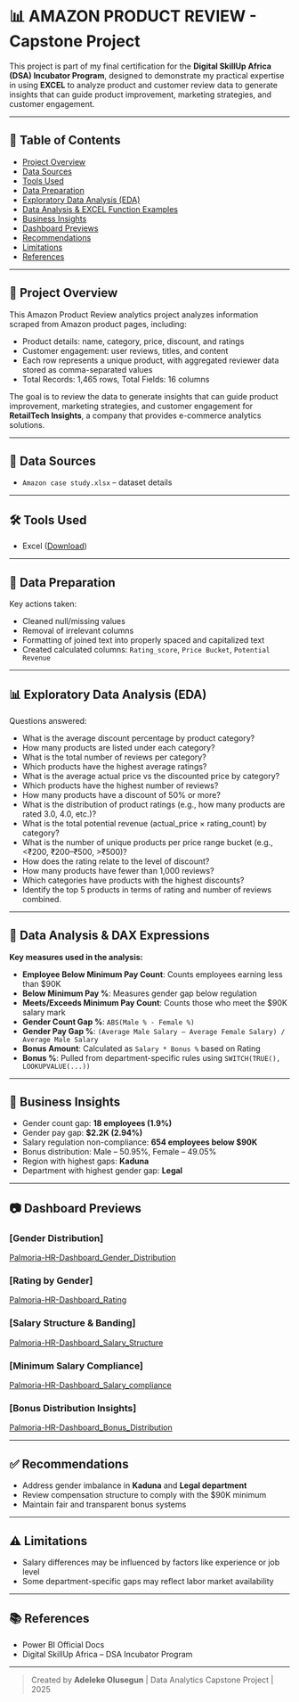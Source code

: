 # 📊 AMAZON PRODUCT REVIEW - Capstone Project

This project is part of my final certification for the **Digital SkillUp Africa (DSA) Incubator Program**, designed to demonstrate my practical expertise in using **EXCEL** to analyze product and customer review data to generate insights that can guide product improvement, marketing strategies, and customer engagement.

---

## 📑 Table of Contents
- [Project Overview](#project-overview)
- [Data Sources](#data-sources)
- [Tools Used](#tools-used)
- [Data Preparation](#data-preparation)
- [Exploratory Data Analysis (EDA)](#exploratory-data-analysis-eda)
- [Data Analysis & EXCEL Function Examples](#data-analysis--excel-function-examples)
- [Business Insights](#business-insights)
- [Dashboard Previews](#dashboard-previews)
- [Recommendations](#recommendations)
- [Limitations](#limitations)
- [References](#references)

---

## 📌 Project Overview

This Amazon Product Review analytics project analyzes information scraped from Amazon product pages, including:
- Product details: name, category, price, discount, and ratings
- Customer engagement: user reviews, titles, and content
- Each row represents a unique product, with aggregated reviewer data stored as comma-separated values
- Total Records: 1,465 rows, Total Fields: 16 columns

The goal is to review the data to generate insights that can guide product improvement, marketing strategies, and customer engagement for **RetailTech Insights**, a company that provides e-commerce analytics solutions.

---

## 📂 Data Sources

- `Amazon case study.xlsx` – dataset details  

---

## 🛠 Tools Used

- Excel ([Download](https://apps.microsoft.com/detail/9N4JH8NGJR9B?hl=en-us&gl=NG&ocid=pdpshare))

---

## 🧹 Data Preparation

Key actions taken:
- Cleaned null/missing values
- Removal of irrelevant columns
- Formatting of joined text into properly spaced and capitalized text
- Created calculated columns: `Rating_score`, `Price Bucket`, `Potential Revenue`

---

## 📊 Exploratory Data Analysis (EDA)

Questions answered:
- What is the average discount percentage by product category?
- How many products are listed under each category?
- What is the total number of reviews per category?
- Which products have the highest average ratings?
- What is the average actual price vs the discounted price by category?
- Which products have the highest number of reviews?
- How many products have a discount of 50% or more?
- What is the distribution of product ratings (e.g., how many products are rated 3.0, 4.0, etc.)?
- What is the total potential revenue (actual_price × rating_count) by category?
- What is the number of unique products per price range bucket (e.g., <₹200, ₹200–₹500, >₹500)?
- How does the rating relate to the level of discount?
- How many products have fewer than 1,000 reviews?
- Which categories have products with the highest discounts?
- Identify the top 5 products in terms of rating and number of reviews combined.

---

## 🧮 Data Analysis & DAX Expressions

**Key measures used in the analysis:**

- **Employee Below Minimum Pay Count**: Counts employees earning less than $90K  
- **Below Minimum Pay %**: Measures gender gap below regulation  
- **Meets/Exceeds Minimum Pay Count**: Counts those who meet the $90K salary mark  
- **Gender Count Gap %**: `ABS(Male % - Female %)`  
- **Gender Pay Gap %**: `(Average Male Salary – Average Female Salary) / Average Male Salary`  
- **Bonus Amount**: Calculated as `Salary * Bonus %` based on Rating  
- **Bonus %**: Pulled from department-specific rules using `SWITCH(TRUE(), LOOKUPVALUE(...))`

---

## 🧠 Business Insights

- Gender count gap: **18 employees (1.9%)**
- Gender pay gap: **$2.2K (2.94%)**
- Salary regulation non-compliance: **654 employees below $90K**
- Bonus distribution: Male – 50.95%, Female – 49.05%
- Region with highest gaps: **Kaduna**
- Department with highest gender gap: **Legal**

---

## 📷 Dashboard Previews

### [Gender Distribution]
[Palmoria-HR-Dashboard_Gender_Distribution](https://github.com/user-attachments/assets/fa195441-27d5-4fa3-af60-cab4a942ce34)

### [Rating by Gender]
[Palmoria-HR-Dashboard_Rating](https://github.com/user-attachments/assets/564287b4-e956-4906-8130-b8e52cf912ae)

### [Salary Structure & Banding]
[Palmoria-HR-Dashboard_Salary_Structure](https://github.com/user-attachments/assets/3f54febd-c2dc-4979-9f7d-bcce5b3df135)

### [Minimum Salary Compliance]
[Palmoria-HR-Dashboard_Salary_compliance](https://github.com/user-attachments/assets/a4f6c453-edb3-4e57-b038-c17df74149c5)

### [Bonus Distribution Insights]
[Palmoria-HR-Dashboard_Bonus_Distribution](https://github.com/user-attachments/assets/1a5de18a-f8b9-4d44-8fbb-006f348f29d4)

---

## ✅ Recommendations

- Address gender imbalance in **Kaduna** and **Legal department**
- Review compensation structure to comply with the $90K minimum
- Maintain fair and transparent bonus systems

---

## ⚠️ Limitations

- Salary differences may be influenced by factors like experience or job level
- Some department-specific gaps may reflect labor market availability

---

## 📚 References

- Power BI Official Docs  
- Digital SkillUp Africa – DSA Incubator Program

---

> Created by **Adeleke Olusegun** | Data Analytics Capstone Project | 2025
